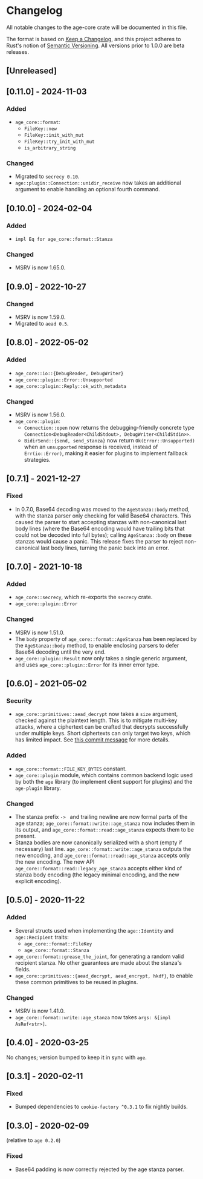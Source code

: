 # Changelog
All notable changes to the age-core crate will be documented in this file.

The format is based on [Keep a Changelog](https://keepachangelog.com/en/1.0.0/),
and this project adheres to Rust's notion of
[Semantic Versioning](https://semver.org/spec/v2.0.0.html). All versions prior
to 1.0.0 are beta releases.

## [Unreleased]

## [0.11.0] - 2024-11-03
### Added
- `age_core::format`:
  - `FileKey::new`
  - `FileKey::init_with_mut`
  - `FileKey::try_init_with_mut`
  - `is_arbitrary_string`

### Changed
- Migrated to `secrecy 0.10`.
- `age::plugin::Connection::unidir_receive` now takes an additional argument to
  enable handling an optional fourth command.

## [0.10.0] - 2024-02-04
### Added
- `impl Eq for age_core::format::Stanza`

### Changed
- MSRV is now 1.65.0.

## [0.9.0] - 2022-10-27
### Changed
- MSRV is now 1.59.0.
- Migrated to `aead 0.5`.

## [0.8.0] - 2022-05-02
### Added
- `age_core::io::{DebugReader, DebugWriter}`
- `age_core::plugin::Error::Unsupported`
- `age_core::plugin::Reply::ok_with_metadata`

### Changed
- MSRV is now 1.56.0.
- `age_core::plugin`:
  - `Connection::open` now returns the debugging-friendly concrete type
    `Connection<DebugReader<ChildStdout>, DebugWriter<ChildStdin>>`.
  - `BidirSend::{send, send_stanza}` now return `Ok(Error::Unsupported)` when an
    `unsupported` response is received, instead of `Err(io::Error)`, making it
    easier for plugins to implement fallback strategies.

## [0.7.1] - 2021-12-27
### Fixed
- In 0.7.0, Base64 decoding was moved to the `AgeStanza::body` method, with the
  stanza parser only checking for valid Base64 characters. This caused the
  parser to start accepting stanzas with non-canonical last body lines (where
  the Base64 encoding would have trailing bits that could not be decoded into
  full bytes); calling `AgeStanza::body` on these stanzas would cause a panic.
  This release fixes the parser to reject non-canonical last body lines, turning
  the panic back into an error.

## [0.7.0] - 2021-10-18
### Added
- `age_core::secrecy`, which re-exports the `secrecy` crate.
- `age_core::plugin::Error`

### Changed
- MSRV is now 1.51.0.
- The `body` property of `age_core::format::AgeStanza` has been replaced by the
  `AgeStanza::body` method, to enable enclosing parsers to defer Base64 decoding
  until the very end.
- `age_core::plugin::Result` now only takes a single generic argument, and uses
  `age_core::plugin::Error` for its inner error type.

## [0.6.0] - 2021-05-02
### Security
- `age_core::primitives::aead_decrypt` now takes a `size` argument, checked
  against the plaintext length. This is to mitigate multi-key attacks, where a
  ciphertext can be crafted that decrypts successfully under multiple keys.
  Short ciphertexts can only target two keys, which has limited impact. See
  [this commit message](https://github.com/FiloSottile/age/commit/2194f6962c8bb3bca8a55f313d5b9302596b593b)
  for more details.

### Added
- `age_core::format::FILE_KEY_BYTES` constant.
- `age_core::plugin` module, which contains common backend logic used by both
  the `age` library (to implement client support for plugins) and the
  `age-plugin` library.

### Changed
- The stanza prefix `-> ` and trailing newline are now formal parts of the age
  stanza; `age_core::format::write::age_stanza` now includes them in its output,
  and `age_core::format::read::age_stanza` expects them to be present.
- Stanza bodies are now canonically serialized with a short (empty if necessary)
  last line. `age_core::format::write::age_stanza` outputs the new encoding, and
  `age_core::format::read::age_stanza` accepts only the new encoding. The new
  API `age_core::format::read::legacy_age_stanza` accepts either kind of stanza
  body encoding (the legacy minimal encoding, and the new explicit encoding).

## [0.5.0] - 2020-11-22
### Added
- Several structs used when implementing the `age::Identity` and
  `age::Recipient` traits:
  - `age_core::format::FileKey`
  - `age_core::format::Stanza`
- `age_core::format::grease_the_joint`, for generating a random valid recipient
  stanza. No other guarantees are made about the stanza's fields.
- `age_core::primitives::{aead_decrypt, aead_encrypt, hkdf}`, to enable these
  common primitives to be reused in plugins.

### Changed
- MSRV is now 1.41.0.
- `age_core::format::write::age_stanza` now takes `args: &[impl AsRef<str>]`.

## [0.4.0] - 2020-03-25
No changes; version bumped to keep it in sync with `age`.

## [0.3.1] - 2020-02-11
### Fixed
- Bumped dependencies to `cookie-factory ^0.3.1` to fix nightly builds.

## [0.3.0] - 2020-02-09
(relative to `age 0.2.0`)

### Fixed
- Base64 padding is now correctly rejected by the age stanza parser.
